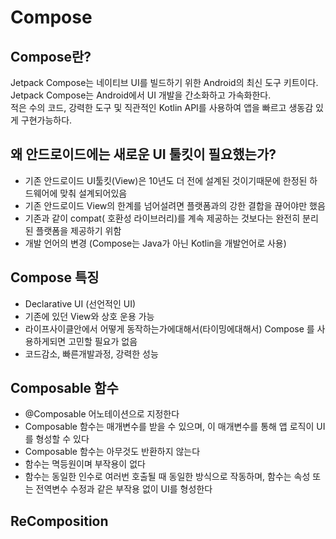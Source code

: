 # Compose

## Compose란?
Jetpack Compose는 네이티브 UI를 빌드하기 위한 Android의 최신 도구 키트이다.   
Jetpack Compose는 Android에서 UI 개발을 간소화하고 가속화한다.   
적은 수의 코드, 강력한 도구 및 직관적인 Kotlin API를 사용하여 앱을 빠르고 생동감 있게 구현가능하다.  


## 왜 안드로이드에는 새로운 UI 툴킷이 필요했는가?
- 기존 안드로이드 UI툴킷(View)은 10년도 더 전에 설계된 것이기때문에 한정된 하드웨어에 맞춰 설계되어있음
- 기존 안드로이드 View의 한계를 넘어설려면 플랫폼과의 강한 결합을 끊어야만 했음
- 기존과 같이 compat( 호환성 라이브러리)를 계속 제공하는 것보다는 완전히 분리된 플랫폼을 제공하기 위함
- 개발 언어의 변경 (Compose는 Java가 아닌 Kotlin을 개발언어로 사용)
    

## Compose 특징
- Declarative UI (선언적인 UI)
- 기존에 있던 View와 상호 운용 가능
- 라이프사이클안에서 어떻게 동작하는가에대해서(타이밍에대해서) Compose 를 사용하게되면 고민할 필요가 없음
- 코드감소, 빠른개발과정, 강력한 성능


## Composable 함수
- @Composable 어노테이션으로 지정한다
- Composable 함수는 매개변수를 받을 수 있으며, 이 매개변수를 통해 앱 로직이 UI를 형성할 수 있다
- Composable 함수는 아무것도 반환하지 않는다
- 함수는 멱등원이며 부작용이 없다
- 함수는 동일한 인수로 여러번 호출될 때 동일한 방식으로 작동하며, 함수는 속성 또는 전역변수 수정과 같은 부작용 없이 UI를 형성한다

## ReComposition

